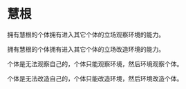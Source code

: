 # 慧根

拥有慧根的个体拥有进入其它个体的立场观察环境的能力。

拥有慧根的个体拥有进入其它个体的立场改造环境的能力。

个体是无法观察自己的，个体只能观察环境，然后环境观察个体。

个体是无法改造自己的，个体只能改造环境，然后环境改造个体。
